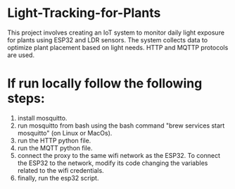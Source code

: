 # Light-Tracking-for-Plants
This project involves creating an IoT system to monitor daily light exposure for plants using ESP32 and LDR sensors. The system collects data to optimize plant placement based on light needs. HTTP and MQTTP protocols are used.

# If run locally follow the following steps:
1) install mosquitto.
2) run mosquitto from bash using the bash command "brew services start mosquitto" (on Linux or MacOs).
3) run the HTTP python file.
4) run the MQTT python file.
5) connect the proxy to the same wifi network as the ESP32. To connect the ESP32 to the network, modify its code changing the variables related to the wifi credentials.
6) finally, run the esp32 script.